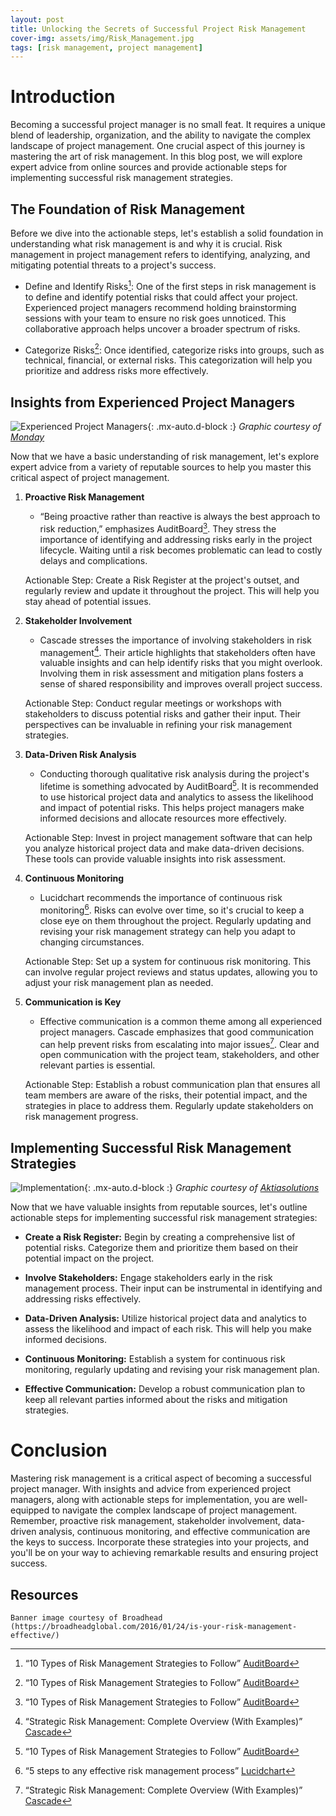 ```yaml
---
layout: post
title: Unlocking the Secrets of Successful Project Risk Management
cover-img: assets/img/Risk_Management.jpg
tags: [risk management, project management]
---
```

# Introduction

Becoming a successful project manager is no small feat. It requires a unique blend of leadership, organization, and the ability to navigate the complex landscape of project management. One crucial aspect of this journey is mastering the art of risk management. In this blog post, we will explore expert advice from online sources and provide actionable steps for implementing successful risk management strategies.

## The Foundation of Risk Management

Before we dive into the actionable steps, let's establish a solid foundation in understanding what risk management is and why it is crucial. Risk management in project management refers to identifying, analyzing, and mitigating potential threats to a project's success.

- Define and Identify Risks[^1]: One of the first steps in risk management is to define and identify potential risks that could affect your project. Experienced project managers recommend holding brainstorming sessions with your team to ensure no risk goes unnoticed. This collaborative approach helps uncover a broader spectrum of risks.

- Categorize Risks[^1]: Once identified, categorize risks into groups, such as technical, financial, or external risks. This categorization will help you prioritize and address risks more effectively.

## Insights from Experienced Project Managers

![Experienced Project Managers](/agile-blog/assets/img/Experienced_Managers.jpg){: .mx-auto.d-block :}
*Graphic courtesy of [Monday](https://monday.com/blog/project-management/project-management-experience/)*

Now that we have a basic understanding of risk management, let's explore expert advice from a variety of reputable sources to help you master this critical aspect of project management.

1. **Proactive Risk Management**
   - “Being proactive rather than reactive is always the best approach to risk reduction,” emphasizes AuditBoard[^1]. They stress the importance of identifying and addressing risks early in the project lifecycle. Waiting until a risk becomes problematic can lead to costly delays and complications.

   Actionable Step: Create a Risk Register at the project's outset, and regularly review and update it throughout the project. This will help you stay ahead of potential issues.

2. **Stakeholder Involvement**
   - Cascade stresses the importance of involving stakeholders in risk management[^2]. Their article highlights that stakeholders often have valuable insights and can help identify risks that you might overlook. Involving them in risk assessment and mitigation plans fosters a sense of shared responsibility and improves overall project success.

   Actionable Step: Conduct regular meetings or workshops with stakeholders to discuss potential risks and gather their input. Their perspectives can be invaluable in refining your risk management strategies.

3. **Data-Driven Risk Analysis**
   - Conducting thorough qualitative risk analysis during the project's lifetime is something advocated by AuditBoard[^1]. It is recommended to use historical project data and analytics to assess the likelihood and impact of potential risks. This helps project managers make informed decisions and allocate resources more effectively.

   Actionable Step: Invest in project management software that can help you analyze historical project data and make data-driven decisions. These tools can provide valuable insights into risk assessment.

4. **Continuous Monitoring**
   - Lucidchart recommends the importance of continuous risk monitoring[^3]. Risks can evolve over time, so it's crucial to keep a close eye on them throughout the project. Regularly updating and revising your risk management strategy can help you adapt to changing circumstances.

   Actionable Step: Set up a system for continuous risk monitoring. This can involve regular project reviews and status updates, allowing you to adjust your risk management plan as needed.

5. **Communication is Key**
   - Effective communication is a common theme among all experienced project managers. Cascade emphasizes that good communication can help prevent risks from escalating into major issues[^2]. Clear and open communication with the project team, stakeholders, and other relevant parties is essential.

   Actionable Step: Establish a robust communication plan that ensures all team members are aware of the risks, their potential impact, and the strategies in place to address them. Regularly update stakeholders on risk management progress.

## Implementing Successful Risk Management Strategies

![Implementation](/agile-blog/assets/img/Implementing.jpg){: .mx-auto.d-block :}
*Graphic courtesy of [Aktiasolutions](https://aktiasolutions.com/implementing-okrs/)*

Now that we have valuable insights from reputable sources, let's outline actionable steps for implementing successful risk management strategies:

- **Create a Risk Register:** Begin by creating a comprehensive list of potential risks. Categorize them and prioritize them based on their potential impact on the project.

- **Involve Stakeholders:** Engage stakeholders early in the risk management process. Their input can be instrumental in identifying and addressing risks effectively.

- **Data-Driven Analysis:** Utilize historical project data and analytics to assess the likelihood and impact of each risk. This will help you make informed decisions.

- **Continuous Monitoring:** Establish a system for continuous risk monitoring, regularly updating and revising your risk management plan.

- **Effective Communication:** Develop a robust communication plan to keep all relevant parties informed about the risks and mitigation strategies.

# Conclusion

Mastering risk management is a critical aspect of becoming a successful project manager. With insights and advice from experienced project managers, along with actionable steps for implementation, you are well-equipped to navigate the complex landscape of project management. Remember, proactive risk management, stakeholder involvement, data-driven analysis, continuous monitoring, and effective communication are the keys to success. Incorporate these strategies into your projects, and you'll be on your way to achieving remarkable results and ensuring project success.

## Resources

[^1]: “10 Types of Risk Management Strategies to Follow” [AuditBoard](https://www.auditboard.com/blog/10-risk-management-strategies/)
[^2]: “Strategic Risk Management: Complete Overview (With Examples)” [Cascade](https://www.cascade.app/blog/strategy-risk-guide)
[^3]: “5 steps to any effective risk management process” [Lucidchart](https://www.lucidchart.com/blog/risk-management-process)

~~~
Banner image courtesy of Broadhead
(https://broadheadglobal.com/2016/01/24/is-your-risk-management-effective/)
~~~
